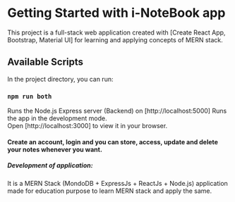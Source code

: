 # Getting Started with i-NoteBook app

This project is a full-stack web application created with [Create React App, Bootstrap, Material UI] for learning and applying concepts of MERN stack.

## Available Scripts

In the project directory, you can run:

### `npm run both`

Runs the Node.js Express server (Backend) on [http://localhost:5000]
Runs the app in the development mode.\
Open [http://localhost:3000] to view it in your browser.

#### Create an account, login and you can store, access, update and delete your notes whenever you want.

##### Development of application:
It is a MERN Stack (MondoDB + ExpressJs + ReactJs + Node.js)  application made for education purpose to learn MERN stack and apply the same.


